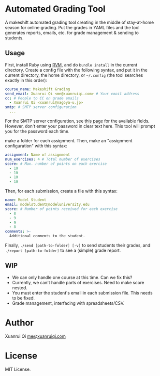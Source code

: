 # Automated Grading Tool
A makeshift automated grading tool creating in the middle of stay-at-home season for online grading. 
Put the grades in YAML files and the tool generates reports, emails, etc. for grade management & sending to students.

## Usage
First, install Ruby using [RVM](https://rvm.io/), and do `bundle install` in the current directory. Create a config
file with the following syntax, and put it in the current directory, the home directory, or `~/.config` (the tool searches 
exactly in this order):

```yaml
course_name: Makeshift Grading
send_email: Xuanrui Qi <me@xuanruiqi.com> # Your email address
cc: # People to CC on grade emails
  - Xuanrui Qi <xuanrui@nagoya-u.jp>
smtp: # SMTP server configuration
  ...
```
For the SMTP server configuration, see [this page](https://www.rubydoc.info/gems/mail/Mail/SMTP) for the available fields.
However, don't enter your password in clear text here. This tool will prompt you for the password each time.

make a folder for each assignment. Then, make an "assignment configuration" with this syntax:

```yaml
assignment: Name of assignment
num_exercises: 4 # Total number of exercises
score: # Max. number of points on each exercise
  - 10
  - 10
  - 10
  - 10
```

Then, for each submission, create a file with this syntax:

```yaml
name: Model Student
email: modelstudent@modeluniversity.edu
score: # Number of points received for each exercise
  - 8
  - 9
  - 9
  - 8
comments: >-
  Additional comments to the student.
```

Finally, `./send [path-to-folder] [-v]` to send students their grades, and `./report [path-to-folder]` to see a (simple) grade report. 

## WIP
  * We can only handle one course at this time. Can we fix this?
  * Currently, we can't handle parts of exercises. Need to make score nested.
  * You must enter the student's email in each submission file. This needs to be fixed.
  * Grade management, interfacing with spreadsheets/CSV.

# Author
Xuanrui Qi [me@xuanruiqi.com](mailto:me@xuanruiqi.com)

# License
MIT License.
